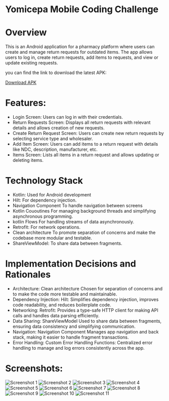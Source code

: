 # Yomicepa Mobile Coding Challenge

# Overview
This is an Android application for a pharmacy platform where users can create and manage return requests for outdated items. The app allows users to log in, create return requests, add items to requests, and view or update existing requests.

you can find the link to download the latest APK:

[Download APK](app/release/app-release.apk)

# Features:
- Login Screen: Users can log in with their credentials.
- Return Requests Screen: Displays all return requests with relevant details and allows creation of new requests.
- Create Return Request Screen: Users can create new return requests by selecting service type and wholesaler.
- Add Item Screen: Users can add items to a return request with details like NDC, description, manufacturer, etc.
- Items Screen: Lists all items in a return request and allows updating or deleting items.

# Technology Stack

- Kotlin: Used for Android development
- Hilt: For dependency injection.
- Navigation Component To handle navigation between screens
- Kotlin Cououtines For managing background threads and simplifying asynchronous programming.
- kotlin Flows For handling streams of data asynchronously.
- Retrofit: For network operations.
- Clean architecture To promote separation of concerns and make the codebase more modular and testable.
- ShareViewModel: To share data between fragments.

# Implementation Decisions and Rationales
- Architecture: Clean architecture Chosen for separation of concerns and to make the code more testable and maintainable.
- Dependency Injection: Hilt: Simplifies dependency injection, improves code readability, and reduces boilerplate code.
- Networking: Retrofit: Provides a type-safe HTTP client for making API calls and handles data parsing efficiently.
- Data Sharing: ShareViewModel Used to share data between fragments, ensuring data consistency and simplifying communication.
- Navigation: Navigation Component Manages app navigation and back stack, making it easier to handle fragment transactions.
- Error Handling: Custom Error Handling Functions: Centralized error handling to manage and log errors consistently across the app.

# Screenshots: 
![Screenshot 1](screenshots/loginScreen.png)
![Screenshot 2](screenshots/pharmaciesScreen.png)
![Screenshot 3](screenshots/returnRequestsScreen.png)
![Screenshot 4](screenshots/createRequestScreen.png)
![Screenshot 5](screenshots/addItemToRequest.png)
![Screenshot 6](screenshots/followAddItemScreen.png)
![Screenshot 7](screenshots/confirmationDialogOfAddItem.png)
![Screenshot 8](screenshots/itemsInReturnRequest.png)
![Screenshot 9](screenshots/editDescirptiontem.png)
![Screenshot 10](screenshots/validationOnEditDescription.png)
![Screenshot 11](screenshots/confirmationMessageBeforeDeleteItem.png)




